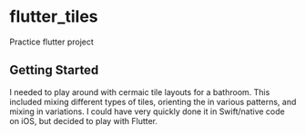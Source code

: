 # flutter_tiles

Practice flutter project

## Getting Started

I needed to play around with cermaic tile layouts for a bathroom.  This included mixing different types of tiles,
orienting the in various patterns, and mixing in variations.  I could have very quickly done it in Swift/native code 
on iOS, but decided to play with Flutter.  
